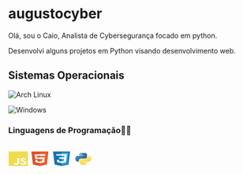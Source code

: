 


<!---
augustocyber/augustocyber is a ✨ special ✨ repository because its `README.md` (this file) appears on your GitHub profile.
You can click the Preview link to take a look at your changes.
--->
# augustocyber

Olá, sou o Caio, Analista de Cybersegurança focado em python.

Desenvolvi alguns projetos em Python visando desenvolvimento web.

## Sistemas Operacionais <br>

![Arch Linux](https://img.shields.io/badge/Arch_Linux-1793D1?style=for-the-badge&logo=arch-linux&logoColor=white) <br>

![Windows](https://img.shields.io/badge/Windows_11-0078D6?style=for-the-badge&logo=windows&logoColor=white)



<h3 align="left">Linguagens de Programação🧑‍💻</h3>
<div style="display: inline_block"><br>
  <img align="center" alt="Js" height="30" width="40" src="https://raw.githubusercontent.com/devicons/devicon/master/icons/javascript/javascript-plain.svg">
  <img align="center" alt="HTML" height="30" width="40" src="https://raw.githubusercontent.com/devicons/devicon/master/icons/html5/html5-original.svg">
  <img align="center" alt="CSS" height="30" width="40" src="https://raw.githubusercontent.com/devicons/devicon/master/icons/css3/css3-original.svg">
  <img align="center" alt="Edu-Python" height="30" width="40" src="https://raw.githubusercontent.com/devicons/devicon/master/icons/python/python-original.svg">
</div>
 
<br>
 
 


<br clear="both">











